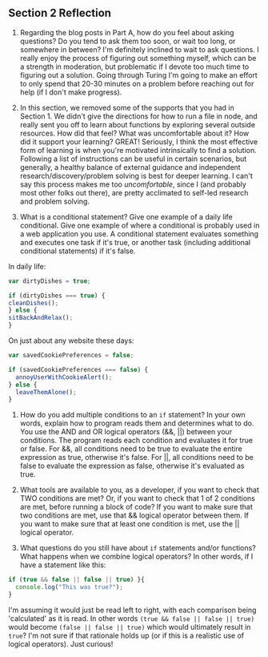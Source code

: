 ## Section 2 Reflection

1. Regarding the blog posts in Part A, how do you feel about asking questions? Do you tend to ask them too soon, or wait too long, or somewhere in between?
  I'm definitely inclined to wait to ask questions. I really enjoy the process of figuring out something myself, which can be a strength in moderation, but problematic if I devote too much time to figuring out a solution. Going through Turing I'm going to make an effort to only spend that 20-30 minutes on a problem before reaching out for help (if I don't make progress).

1. In this section, we removed some of the supports that you had in Section 1. We didn't give the directions for how to run a file in node, and really sent you off to learn about functions by exploring several outside resources. How did that feel? What was uncomfortable about it? How did it support your learning?
  GREAT! Seriously, I think the most effective form of learning is when you're motivated intrinsically to find a solution. Following a list of instructions can be useful in certain scenarios, but generally, a healthy balance of external guidance and independent research/discovery/problem solving is best for deeper learning. I can't say this process makes me too *uncomfortable*, since I (and probably most other folks out there), are pretty acclimated to self-led research and problem solving.

1. What is a conditional statement? Give one example of a daily life conditional. Give one example of where a conditional is probably used in a web application you use.
  A conditional statement evaluates something and executes one task if it's true, or another task (including additional conditional statements) if it's false.

  In daily life:
  ```javascript
var dirtyDishes = true;

if (dirtyDishes === true) {
  cleanDishes();
} else {
  sitBackAndRelax();
}
  ```

  On just about any website these days:
  ```javascript
  var savedCookiePreferences = false;

  if (savedCookiePreferences === false) {
    annoyUserWithCookieAlert();
  } else {
    leaveThemAlone();
  }
  ```

1. How do you add multiple conditions to an `if` statement? In your own words, explain how to program reads them and determines what to do.
  You use the AND and OR logical operators (&&, ||) between your conditions. The program reads each condition and evaluates it for true or false. For &&, all conditions need to be true to evaluate the entire expression as true, otherwise it's false. For ||, all conditions need to be false to evaluate the expression as false, otherwise it's evaluated as true.

1. What tools are available to you, as a developer, if you want to check that TWO conditions are met? Or, if you want to check that 1 of 2 conditions are met, before running a block of code?
  If you want to make sure that two conditions are met, use that && logical operator between them. If you want to make sure that at least one condition is met, use the || logical operator.

1. What questions do you still have about `if` statements and/or functions?
  What happens when we combine logical operators? In other words, if I have a statement like this:
  ```javascript
  if (true && false || false || true) }{
    console.log("This was true?");
  }
  ```
  I'm assuming it would just be read left to right, with each comparison being 'calculated' as it is read. In other words `(true && false || false || true)` would become `(false || false || true)` which would ultimately result in `true`? I'm not sure if that rationale holds up (or if this is a realistic use of logical operators). Just curious! 
